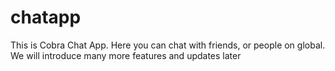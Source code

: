 # chatapp
This is Cobra Chat App. Here you can chat with friends, or people on global. We will introduce many more features and updates later
